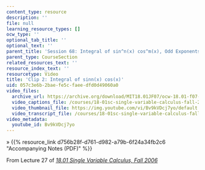 ```yaml
---
content_type: resource
description: ''
file: null
learning_resource_types: []
ocw_type: ''
optional_tab_title: ''
optional_text: ''
parent_title: 'Session 68: Integral of sin^n(x) cos^m(x), Odd Exponents'
parent_type: CourseSection
related_resources_text: ''
resource_index_text: ''
resourcetype: Video
title: 'Clip 2: Integral of sinn(x) cos(x)'
uid: 057c3e6b-2bae-fe5c-faee-dfd0d49060a0
video_files:
  archive_url: https://archive.org/download/MIT18.01JF07/ocw-18.01-f07-lec27_300k.mp4
  video_captions_file: /courses/18-01sc-single-variable-calculus-fall-2010/06ec7499bac95f1590372c01ef3f4bfc_Bv9kVDcj7yo.vtt
  video_thumbnail_file: https://img.youtube.com/vi/Bv9kVDcj7yo/default.jpg
  video_transcript_file: /courses/18-01sc-single-variable-calculus-fall-2010/ea015930cd52e6e47e418259f8e3569f_Bv9kVDcj7yo.pdf
video_metadata:
  youtube_id: Bv9kVDcj7yo
---
```


» {{% resource_link d756b28f-d761-d982-a79b-6f24a34fb2c6 "Accompanying Notes (PDF)" %}}

From Lecture 27 of [_18.01 Single Variable Calculus, Fall 2006_](/courses/18-01-single-variable-calculus-fall-2006/pages/video-lectures)